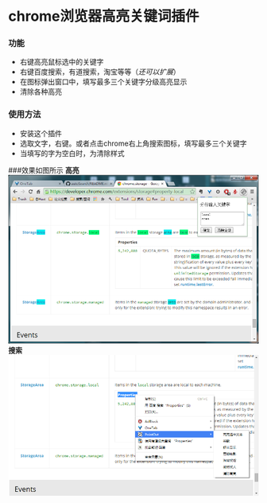 # chrome浏览器高亮关键词插件

### 功能
- 右键高亮鼠标选中的关键字
- 右键百度搜索，有道搜索，淘宝等等（*还可以扩展*）
- 在图标弹出窗口中，填写最多三个关键字分级高亮显示
- 清除各种高亮  

### 使用方法
- 安装这个插件
- 选取文字，右键。或者点击chrome右上角搜索图标，填写最多三个关键字
- 当填写的字为空白时，为清除样式

###效果如图所示
**高亮**
![alt 高亮](img/highlight.png)
**搜索**
![alt 搜索](img/search.png)
